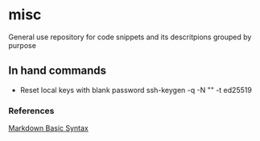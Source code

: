 
# misc

General use repository for code snippets and its descritpions grouped by purpose

## In hand commands
- Reset local keys with blank password
	ssh-keygen -q -N "" -t ed25519

### References
[Markdown Basic Syntax](https://www.markdownguide.org/basic-syntax/)
